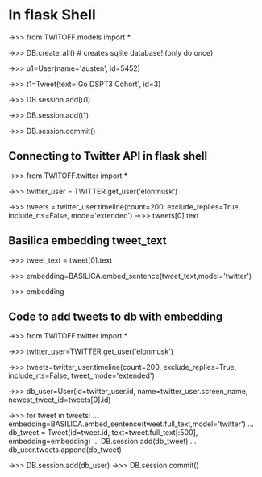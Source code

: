 # In flask Shell

->>> from TWITOFF.models import *

->>> DB.create_all() # creates sqlite database! (only do once)

->>> u1=User(name='austen', id=5452)

->>> t1=Tweet(text='Go DSPT3 Cohort', id=3)

->>> DB.session.add(u1)

->>> DB.session.add(t1)

->>> DB.session.commit()

## Connecting to Twitter API in flask shell

->>> from TWITOFF.twitter import *

->>> twitter_user = TWITTER.get_user('elonmusk')

->>> tweets = twitter_user.timeline(count=200, exclude_replies=True,
                                    include_rts=False, mode='extended')
->>> tweets[0].text

## Basilica embedding tweet_text

->>> tweet_text = tweet[0].text

->>> embedding=BASILICA.embed_sentence(tweet_text,model='twitter')

->>> embedding

## Code to add tweets to db with embedding

->>> from TWITOFF.twitter import *

->>> twitter_user=TWITTER.get_user('elonmusk')

->>> tweets=twitter_user.timeline(count=200, exclude_replies=True, include_rts=False, tweet_mode='extended')

->>> db_user=User(id=twitter_user.id, name=twitter_user.screen_name, newest_tweet_id=tweets[0].id)

->>> for tweet in tweets:
...     embedding=BASILICA.embed_sentence(tweet.full_text,model='twitter')
...     db_tweet = Tweet(id=tweet.id, text=tweet.full_text[:500], embedding=embedding)
...     DB.session.add(db_tweet)
...     db_user.tweets.append(db_tweet)

->>> DB.session.add(db_user)
->>> DB.session.commit()
